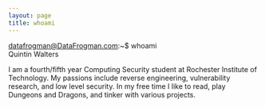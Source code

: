 ```yaml
---
layout: page
title: whoami
---
```


datafrogman@DataFrogman.com:~$ whoami  
Quintin Walters

I am a fourth/fifth year Computing Security student at Rochester Institute of Technology.  My passions include reverse engineering, vulnerability research, and low level security.  In my free time I like to read, play Dungeons and Dragons, and tinker with various projects.
